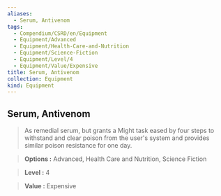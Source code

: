 ```yaml
---
aliases:
  - Serum, Antivenom
tags:
  - Compendium/CSRD/en/Equipment
  - Equipment/Advanced
  - Equipment/Health-Care-and-Nutrition
  - Equipment/Science-Fiction
  - Equipment/Level/4
  - Equipment/Value/Expensive
title: Serum, Antivenom
collection: Equipment
kind: Equipment
---
```

## Serum, Antivenom    
    
>As remedial serum, but grants a Might task eased by four steps to withstand and clear poison from the user's system and provides similar poison resistance for one day.    
> **Options :** Advanced, Health Care and Nutrition, Science Fiction    
> **Level :** 4    
> **Value :** Expensive